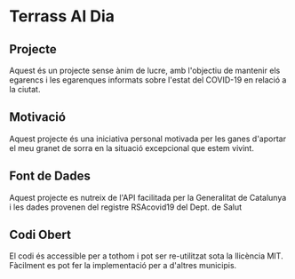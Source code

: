 # Terrass Al Dia
## Projecte
Aquest és un projecte sense ànim de lucre, amb l'objectiu de mantenir els egarencs i les egarenques informats sobre l'estat del COVID-19 en relació a la ciutat. 
## Motivació
Aquest projecte és una iniciativa personal motivada per les ganes d'aportar el meu granet de sorra en la situació excepcional que estem vivint.
## Font de Dades
Aquest projecte es nutreix de l'API facilitada per la Generalitat de Catalunya i les dades provenen del registre RSAcovid19 del Dept. de Salut
## Codi Obert
El codi és accessible per a tothom i pot ser re-utilitzat sota la llicència MIT. Fàcilment es pot fer la implementació per a d'altres municipis.
